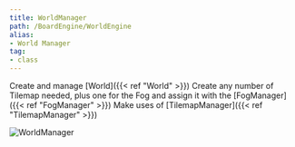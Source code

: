 ```yaml
---
title: WorldManager
path: /BoardEngine/WorldEngine
alias: 
- World Manager
tag: 
- class
---
```

Create and manage [World]({{< ref "World" >}})
Create any number of Tilemap needed, plus one for the Fog and assign it with the [FogManager]({{< ref "FogManager" >}})
Make uses of [TilemapManager]({{< ref "TilemapManager" >}})  

![WorldManager](WorldManager.svg "WorldManager")


